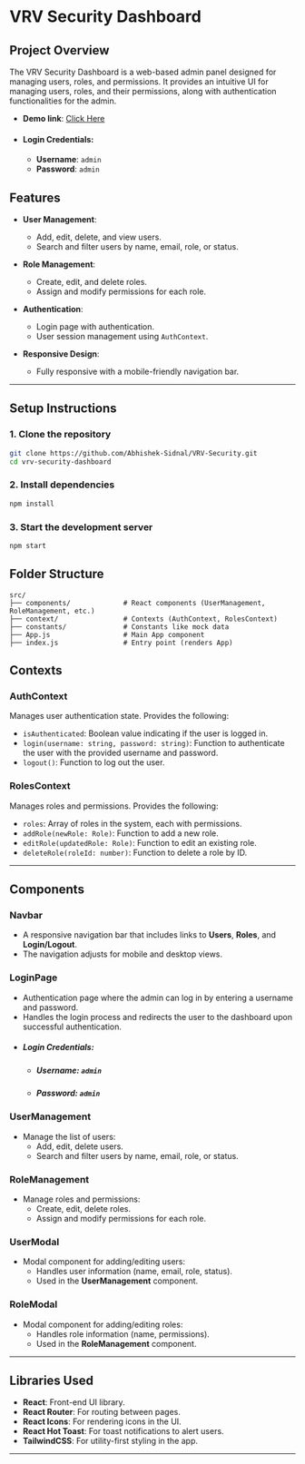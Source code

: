 # VRV Security Dashboard

## Project Overview
The VRV Security Dashboard is a web-based admin panel designed for managing users, roles, and permissions. It provides an intuitive UI for managing users, roles, and their permissions, along with authentication functionalities for the admin.

- **Demo link**: [Click Here](https://vrv-security-p2wk.onrender.com)
- #### Login Credentials: 
    - **Username**: ``` admin ```
    - **Password**: ``` admin ```

## Features
- **User Management**: 
  - Add, edit, delete, and view users.
  - Search and filter users by name, email, role, or status.
  
- **Role Management**:
  - Create, edit, and delete roles.
  - Assign and modify permissions for each role.

- **Authentication**:
  - Login page with authentication.
  - User session management using `AuthContext`.
  
- **Responsive Design**:
  - Fully responsive with a mobile-friendly navigation bar.

---

## Setup Instructions

### 1. Clone the repository
```bash
git clone https://github.com/Abhishek-Sidnal/VRV-Security.git
cd vrv-security-dashboard
```

### 2. Install dependencies
```bash
npm install
```
### 3. Start the development server
```bash
npm start

```
## Folder Structure
```
src/
├── components/             # React components (UserManagement, RoleManagement, etc.)
├── context/                # Contexts (AuthContext, RolesContext)
├── constants/              # Constants like mock data
├── App.js                  # Main App component
├── index.js                # Entry point (renders App)

```
## Contexts

### **AuthContext**
Manages user authentication state. Provides the following:
- `isAuthenticated`: Boolean value indicating if the user is logged in.
- `login(username: string, password: string)`: Function to authenticate the user with the provided username and password.
- `logout()`: Function to log out the user.

### **RolesContext**
Manages roles and permissions. Provides the following:
- `roles`: Array of roles in the system, each with permissions.
- `addRole(newRole: Role)`: Function to add a new role.
- `editRole(updatedRole: Role)`: Function to edit an existing role.
- `deleteRole(roleId: number)`: Function to delete a role by ID.

---

## Components

### **Navbar**
- A responsive navigation bar that includes links to **Users**, **Roles**, and **Login/Logout**.
- The navigation adjusts for mobile and desktop views.

### **LoginPage**
- Authentication page where the admin can log in by entering a username and password.
- Handles the login process and redirects the user to the dashboard upon successful authentication.
- ##### Login Credentials: 
    - ##### Username: ``` admin ```
    - ##### Password: ``` admin ```
### **UserManagement**
- Manage the list of users:
  - Add, edit, delete users.
  - Search and filter users by name, email, role, or status.

### **RoleManagement**
- Manage roles and permissions:
  - Create, edit, delete roles.
  - Assign and modify permissions for each role.

### **UserModal**
- Modal component for adding/editing users:
  - Handles user information (name, email, role, status).
  - Used in the **UserManagement** component.

### **RoleModal**
- Modal component for adding/editing roles:
  - Handles role information (name, permissions).
  - Used in the **RoleManagement** component.

---

## Libraries Used

- **React**: Front-end UI library.
- **React Router**: For routing between pages.
- **React Icons**: For rendering icons in the UI.
- **React Hot Toast**: For toast notifications to alert users.
- **TailwindCSS**: For utility-first styling in the app.

---




